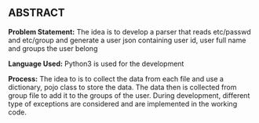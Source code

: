 
ABSTRACT
--------

__Problem Statement:__ 
The idea is to develop a parser that reads etc/passwd and etc/group and generate a user json containing user id, user full name and groups the user belong

__Language Used:__
Python3 is used for the development 

__Process:__
The idea to is to collect the data from each file and use a dictionary, pojo class to store the data. The data then is collected from group file to add it to the groups of the user. During development, different type of exceptions are considered and are implemented in the working code.

